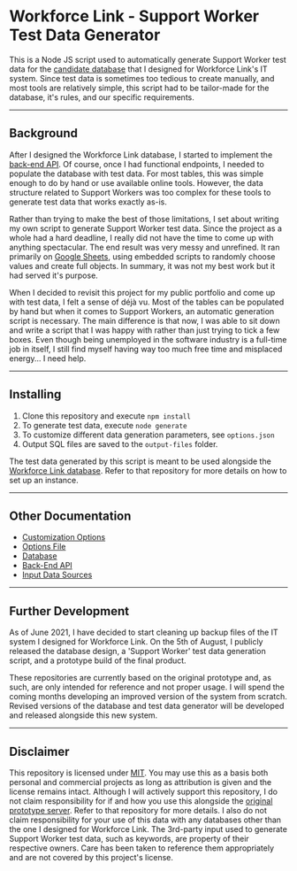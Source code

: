 # Workforce Link - Support Worker Test Data Generator

This is a Node JS script used to automatically generate Support Worker test data for the [candidate database](https://github.com/tjohnston-softdev/worklink-database) that I designed for Workforce Link's IT system. Since test data is sometimes too tedious to create manually, and most tools are relatively simple, this script had to be tailor-made for the database, it's rules, and our specific requirements.

---

## Background

After I designed the Workforce Link database, I started to implement the [back-end API](https://github.com/tjohnston-softdev/worklink-api-orig). Of course, once I had functional endpoints, I needed to populate the database with test data. For most tables, this was simple enough to do by hand or use available online tools. However, the data structure related to Support Workers was too complex for these tools to generate test data that works exactly as-is.

Rather than trying to make the best of those limitations, I set about writing my own script to generate Support Worker test data. Since the project as a whole had a hard deadline, I really did not have the time to come up with anything spectacular. The end result was very messy and unrefined. It ran primarily on [Google Sheets](https://www.google.com.au/sheets/about/), using embedded scripts to randomly choose values and create full objects. In summary, it was not my best work but it had served it's purpose.

When I decided to revisit this project for my public portfolio and come up with test data, I felt a sense of déjà vu. Most of the tables can be populated by hand but when it comes to Support Workers, an automatic generation script is necessary. The main difference is that now, I was able to sit down and write a script that I was happy with rather than just trying to tick a few boxes. Even though being unemployed in the software industry is a full-time job in itself, I still find myself having way too much free time and misplaced energy... I need help.

---

## Installing

1. Clone this repository and execute `npm install`
2. To generate test data, execute `node generate`
3. To customize different data generation parameters, see `options.json`
4. Output SQL files are saved to the `output-files` folder.

The test data generated by this script is meant to be used alongside the [Workforce Link database](https://github.com/tjohnston-softdev/worklink-database). Refer to that repository for more details on how to set up an instance.


---

## Other Documentation
* [Customization Options](./info/options.md)
* [Options File](./options.json)
* [Database](https://github.com/tjohnston-softdev/worklink-database)
* [Back-End API](https://github.com/tjohnston-softdev/worklink-api-orig)
* [Input Data Sources](./info/references.md)

---

## Further Development

As of June 2021, I have decided to start cleaning up backup files of the IT system I designed for Workforce Link. On the 5th of August, I publicly released the database design, a 'Support Worker' test data generation script, and a prototype build of the final product.

These repositories are currently based on the original prototype and, as such, are only intended for reference and not proper usage. I will spend the coming months developing an improved version of the system from scratch. Revised versions of the database and test data generator will be developed and released alongside this new system.

---

## Disclaimer

This repository is licensed under [MIT](https://opensource.org/licenses/MIT). You may use this as a basis both personal and commercial projects as long as attribution is given and the license remains intact. Although I will actively support this repository, I do not claim responsibility for if and how you use this alongside the [original prototype server](https://github.com/tjohnston-softdev/worklink-api-orig). Refer to that repository for more details. I also do not claim responsibility for your use of this data with any databases other than the one I designed for Workforce Link. The 3rd-party input used to generate Support Worker test data, such as keywords, are property of their respective owners. Care has been taken to reference them appropriately and are not covered by this project's license.
